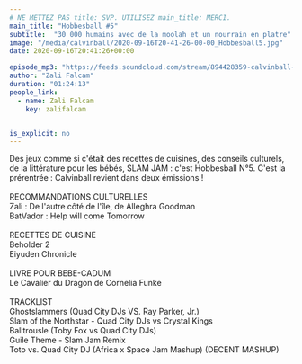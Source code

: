```yaml
---
# NE METTEZ PAS title: SVP. UTILISEZ main_title: MERCI.
main_title: "Hobbesball #5"
subtitle:  "30 000 humains avec de la moolah et un nourrain en platre"
image: "/media/calvinball/2020-09-16T20-41-26-00-00_Hobbesball5.jpg"
date: 2020-09-16T20:41:26+00:00

episode_mp3: "https://feeds.soundcloud.com/stream/894428359-calvinball-radio-hobbesball-5-30-000-humains-avec-de-la-moolah-et-un-nourrain-en-platre.mp3"
author: "Zali Falcam"
duration: "01:24:13"
people_link: 
  - name: Zali Falcam
    key: zalifalcam


is_explicit: no
---
```


<PodcastHeader/>

<!-- ECRIRE LA DESCRIPTION DE L'EPISODE SOUS CETTE LIGNE -->
Des jeux comme si c'était des recettes de cuisines, des conseils culturels, de la littérature pour les bébés, SLAM JAM : c'est Hobbesball N°5. C'est la prérentrée : Calvinball revient dans deux émissions !<br><br>RECOMMANDATIONS CULTURELLES<br>Zali : De l'autre côté de l'île, de Alleghra Goodman<br>BatVador : Help will come Tomorrow<br><br>RECETTES DE CUISINE<br>Beholder 2<br>Eiyuden Chronicle<br><br>LIVRE POUR BEBE-CADUM <br>Le Cavalier du Dragon de Cornelia Funke<br><br>TRACKLIST<br>Ghostslammers (Quad City DJs VS. Ray Parker, Jr.)<br>Slam of the Northstar - Quad City DJs vs Crystal Kings<br>Balltrousle (Toby Fox vs Quad City DJs)<br>Guile Theme - Slam Jam Remix<br>Toto vs. Quad City DJ (Africa x Space Jam Mashup) (DECENT MASHUP)


